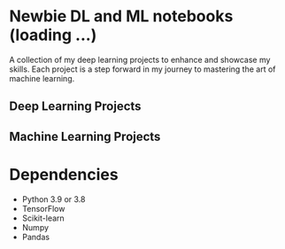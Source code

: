 # Newbie DL and ML notebooks  (loading ...) 
A collection of my deep learning projects to enhance and showcase my skills. Each project is a step forward in my journey to mastering the art of machine learning.

## Deep Learning  Projects 

## Machine Learning Projects 


#  Dependencies

- Python 3.9 or 3.8 
- TensorFlow
-  Scikit-learn
- Numpy 
- Pandas 

